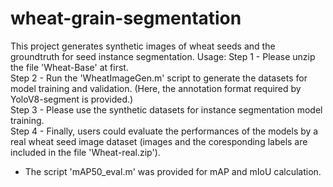 # wheat-grain-segmentation

This project generates synthetic images of wheat seeds and the groundtruth for seed instance segmentation. 
Usage:
Step 1 - Please unzip the file 'Wheat-Base' at first.  
Step 2 - Run the 'WheatImageGen.m' script to generate the datasets for model training and validation. (Here, the annotation format required by YoloV8-segment is provided.)  
Step 3 - Please use the synthetic datasets for instance segmentation model training.  
Step 4 - Finally, users could evaluate the performances of the models by a real wheat seed image dataset (images and the coresponding labels are included in the file 'Wheat-real.zip').
* The script 'mAP50_eval.m' was provided for mAP and mIoU calculation.

